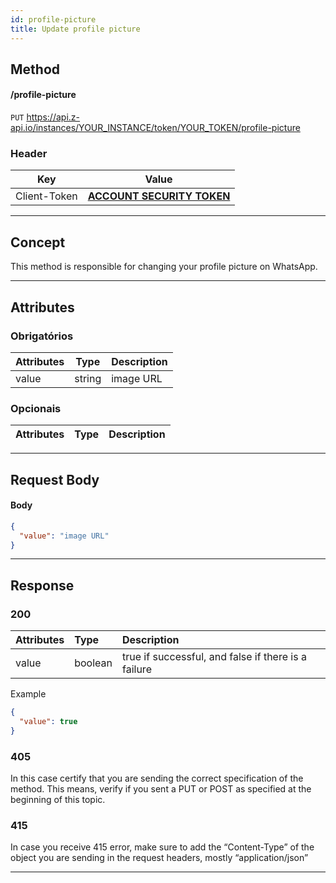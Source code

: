 ```yaml
---
id: profile-picture
title: Update profile picture
---
```


## Method

#### /profile-picture

`PUT` https://api.z-api.io/instances/YOUR_INSTANCE/token/YOUR_TOKEN/profile-picture

### Header

|      Key       |            Value            |
| :------------: |     :-----------------:     |
|  Client-Token  | **[ACCOUNT SECURITY TOKEN](../security/client-token)** |

---

## Concept

This method is responsible for changing your profile picture on WhatsApp.

---

## Attributes

### Obrigatórios

| Attributes |  Type  | Description   |
| :--------- | :----: | :------------ |
|   value    | string |   image URL   |

### Opcionais

| Attributes | Type | Description |
| :--------  | :--: | :--------   |

---

## Request Body

#### Body

```json
{
  "value": "image URL"
}
```

---

## Response

### 200

| Attributes | Type   | Description                                         |
| :-------- | :------ | :-------------------------------------------------- |
| value     | boolean | true if successful, and false if there is a failure |

Example

```json
{
  "value": true
}
```

### 405

In this case certify that you are sending the correct specification of the method. This means, verify if you sent a PUT or POST as specified at the beginning of this topic.

### 415

In case you receive 415 error, make sure to add the “Content-Type” of the object you are sending in the request headers, mostly “application/json”

---



